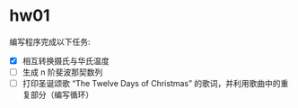 # hw01

编写程序完成以下任务:

- [x] 相互转换摄氏与华氏温度
- [ ] 生成 n 阶斐波那契数列
- [ ] 打印圣诞颂歌 “The Twelve Days of Christmas” 的歌词，并利用歌曲中的重复部分（编写循环）